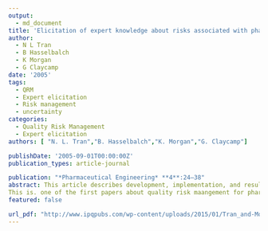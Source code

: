 ```yaml
---
output:
  - md_document
title: 'Elicitation of expert knowledge about risks associated with pharmaceutical manufacturing processes'
author: 
  - N L Tran
  - B Hasselbalch
  - K Morgan
  - G Claycamp
date: '2005'
tags:
  - QRM
  - Expert elicitation
  - Risk management
  - uncertainty
categories:
  - Quality Risk Management
  - Expert elicitation
authors: [ "N. L. Tran","B. Hasselbalch","K. Morgan","G. Claycamp"] 

publishDate: '2005-09-01T00:00:00Z'
publication_types: article-journal

publication: "*Pharmaceutical Engineering* **4**:24–38"
abstract: This article describes development, implementation, and results of an expert elicitation survey about risks associated with pharmaceutical manufacturing processes, and discusses potential application of this data collection methodology to a broader range of experts.
This is. one of the first papers about quality risk maangement for pharmaceutical manufacturing.
featured: false

url_pdf: "http://www.ipqpubs.com/wp-content/uploads/2015/01/Tran_and-Morgan_micronization1.pdf"
---
```

 

